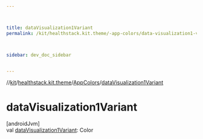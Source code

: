 ```yaml
---



title: dataVisualization1Variant
permalink: /kit/healthstack.kit.theme/-app-colors/data-visualization1-variant.html



sidebar: dev_doc_sidebar


---
```




//[kit](/kit.html)/[healthstack.kit.theme](../index.html)/[AppColors](index.html)/[dataVisualization1Variant](data-visualization1-variant.html)



# dataVisualization1Variant



[androidJvm]\
val [dataVisualization1Variant](data-visualization1-variant.html): Color







